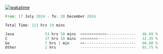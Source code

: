 [![wakatime](https://wakatime.com/badge/user/5970ac98-85fb-4bfd-a7d8-142e7d5bd274.svg)](https://wakatime.com/@5970ac98-85fb-4bfd-a7d8-142e7d5bd274)

<!--START_SECTION:waka-->

```rust
From: 17 July 2024 - To: 28 December 2024

Total Time: 113 hrs 19 mins

Java              53 hrs 50 mins  >>>>>>>>>>>>-------------   46.69 %
C                 37 hrs 18 mins  >>>>>>>>-----------------   32.35 %
Go                7 hrs 1 min     >>-----------------------   06.08 %
Other             2 hrs           -------------------------   01.75 %
```

<!--END_SECTION:waka-->
